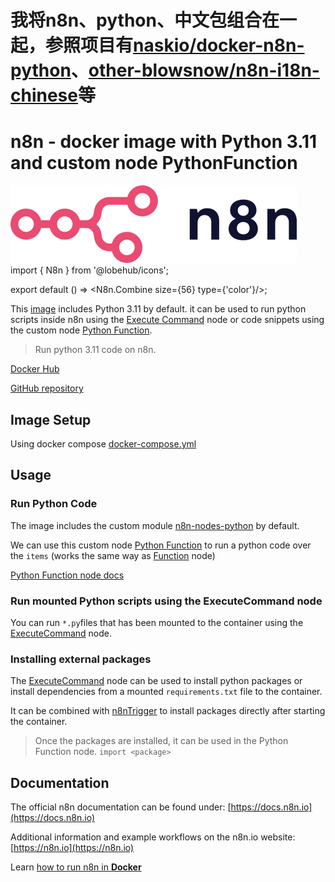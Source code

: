 # 我将n8n、python、中文包组合在一起，参照项目有[naskio/docker-n8n-python](https://github.com/naskio/docker-n8n-python)、[other-blowsnow/n8n-i18n-chinese](https://github.com/other-blowsnow/n8n-i18n-chinese)等

# n8n - docker image with Python 3.11 and custom node PythonFunction


![n8n.io - Workflow Automation](https://raw.githubusercontent.com/n8n-io/n8n/master/assets/n8n-logo.png)
import { N8n } from '@lobehub/icons';

export default () => <N8n.Combine size={56} type={'color'}/>;

This [image](https://hub.docker.com/r/naskio/n8n-python) includes Python 3.11 by default. it can be used to run python
scripts inside n8n using the [Execute Command](https://docs.n8n.io/nodes/n8n-nodes-base.executeCommand/) node or code
snippets using the custom node [Python Function](https://www.github.com/naskio/n8n-nodes-python).

> Run python 3.11 code on n8n.

[Docker Hub](https://hub.docker.com/r/jnukylin/n8n-python-zh)

[GitHub repository](https://www.github.com/jnukylin/docker-n8n-python-zh)

## Image Setup

Using docker compose
[docker-compose.yml](./demo/docker-compose-local.yml)

## Usage

### Run Python Code

The image includes the custom module [n8n-nodes-python](https://www.github.com/jnukylin/n8n-nodes-python-zh) by default.

We can use this custom node [Python Function](https://www.github.com/jnukylin/n8n-nodes-python-zh) to run a python code over
the `items` (works the same way as [Function](https://docs.n8n.io/nodes/n8n-nodes-base.function) node)

[Python Function node docs](https://www.github.com/jnukylin/n8n-nodes-python-zh)

### Run mounted Python scripts using the ExecuteCommand node

You can run `*.py`files that has been mounted to the container using
the [ExecuteCommand](https://docs.n8n.io/nodes/n8n-nodes-base.executeCommand/) node.

### Installing external packages

The [ExecuteCommand](https://docs.n8n.io/nodes/n8n-nodes-base.executeCommand/) node can be used to install python
packages or install dependencies from a mounted `requirements.txt` file to the container.

It can be combined with [n8nTrigger](https://docs.n8n.io/nodes/n8n-nodes-base.n8nTrigger) to install packages directly
after starting the container.

> Once the packages are installed, it can be used in the Python Function node. `import <package>`

## Documentation

The official n8n documentation can be found under: [https://docs.n8n.io](https://docs.n8n.io)

Additional information and example workflows on the n8n.io website: [https://n8n.io](https://n8n.io)

Learn [how to run n8n in **Docker**](https://github.com/n8n-io/n8n/tree/master/docker/images/n8n/README.md)
